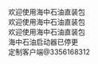 <meta http-equiv="Content-Type" content="text/html; charset=utf-8">
欢迎使用海中石油直装包<br/>
欢迎使用海中石油直装包<br/>
欢迎使用海中石油直装包<br/>
海中石油启动器已停更<br/>
定制客户端@3356168312
